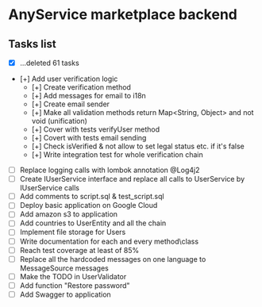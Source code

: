# AnyService marketplace backend

## Tasks list
- [x] ...deleted 61 tasks
- [+] Add user verification logic
    - [+] Create verification method
    - [+] Add messages for email to i18n
    - [+] Create email sender
    - [+] Make all validation methods return Map<String, Object> and not void (unification)
    - [+] Cover with tests verifyUser method
    - [+] Covert with tests email sending
    - [+] Check isVerified & not allow to set legal status etc. if it's false
    - [+] Write integration test for whole verification chain
- [ ] Replace logging calls with lombok annotation @Log4j2
- [ ] Create IUserService interface and replace all calls to UserService by IUserService calls
- [ ] Add comments to script.sql & test_script.sql
- [ ] Deploy basic application on Google Cloud
- [ ] Add amazon s3 to application
- [ ] Add countries to UserEntity and all the chain
- [ ] Implement file storage for Users
- [ ] Write documentation for each and every method\class
- [ ] Reach test coverage at least of 85%
- [ ] Replace all the hardcoded messages on one language to MessageSource messages
- [ ] Make the TODO in UserValidator
- [ ] Add function "Restore password"
- [ ] Add Swagger to application
